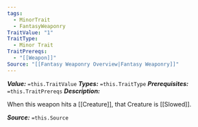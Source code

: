 ```yaml
---
tags:
  - MinorTrait
  - FantasyWeaponry
TraitValue: "1"
TraitType:
  - Minor Trait
TraitPrereqs:
  - "[[Weapon]]"
Source: "[[Fantasy Weaponry Overview|Fantasy Weaponry]]"
---
```

***Value:*** `=this.TraitValue`
***Types:*** `=this.TraitType`
***Prerequisites:*** `=this.TraitPrereqs`
***Description:***

When this weapon hits a [[Creature]], that Creature is [[Slowed]].

***Source:*** `=this.Source`